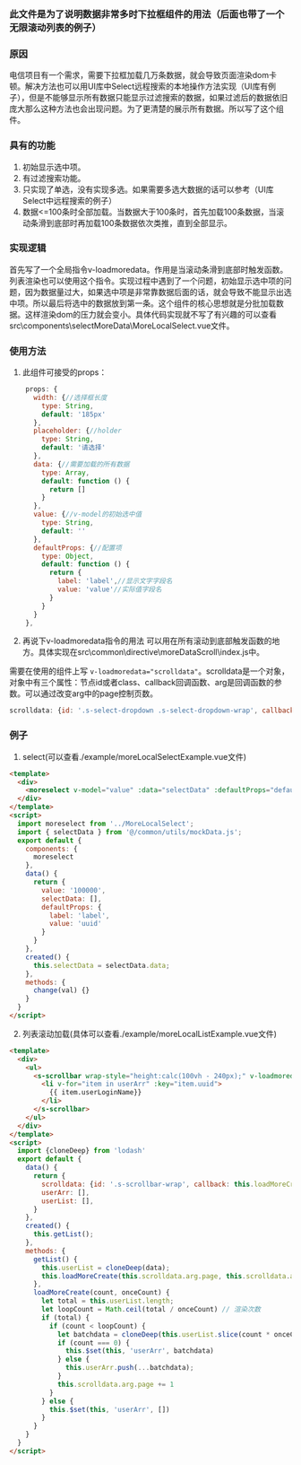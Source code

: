 ### **此文件是为了说明数据非常多时下拉框组件的用法（后面也带了一个无限滚动列表的例子）**

### **原因**
电信项目有一个需求，需要下拉框加载几万条数据，就会导致页面渲染dom卡顿。解决方法也可以用UI库中Select远程搜索的本地操作方法实现（UI库有例子），但是不能够显示所有数据只能显示过滤搜索的数据，如果过滤后的数据依旧庞大那么这种方法也会出现问题。为了更清楚的展示所有数据。所以写了这个组件。

### **具有的功能**
1. 初始显示选中项。
2. 有过滤搜索功能。
3. 只实现了单选，没有实现多选。如果需要多选大数据的话可以参考（UI库Select中远程搜索的例子）
4. 数据<=100条时全部加载。当数据大于100条时，首先加载100条数据，当滚动条滑到底部时再加载100条数据依次类推，直到全部显示。

### **实现逻辑**
首先写了一个全局指令v-loadmoredata。作用是当滚动条滑到底部时触发函数。列表渲染也可以使用这个指令。实现过程中遇到了一个问题，初始显示选中项的问题，因为数据量过大，如果选中项是非常靠数据后面的话，就会导致不能显示出选中项。所以最后将选中的数据放到第一条。这个组件的核心思想就是分批加载数据。这样渲染dom的压力就会变小。具体代码实现就不写了有兴趣的可以查看src\components\selectMoreData\MoreLocalSelect.vue文件。

### **使用方法**
1. 此组件可接受的props：
```js
    props: {
      width: {//选择框长度
        type: String,
        default: '185px'
      },
      placeholder: {//holder
        type: String,
        default: '请选择'
      },
      data: {//需要加载的所有数据
        type: Array,
        default: function () {
          return []
        }
      },
      value: {//v-model的初始选中值
        type: String,
        default: ''
      },
      defaultProps: {//配置项
        type: Object,
        default: function () {
          return {
            label: 'label',//显示文字字段名
            value: 'value'//实际值字段名
          }
        }
      }
    },
```
2. 再说下v-loadmoredata指令的用法
可以用在所有滚动到底部触发函数的地方。具体实现在src\common\directive\moreDataScroll\index.js中。

需要在使用的组件上写 `v-loadmoredata="scrolldata"`。scrolldata是一个对象，对象中有三个属性：节点id或者class、callback回调函数、arg是回调函数的参数。可以通过改变arg中的page控制页数。
```js
scrolldata: {id: '.s-select-dropdown .s-select-dropdown-wrap', callback: this.loadMoreCreate, arg: {page: 0, onceCount: 100}},
```

### **例子**
1. select(可以查看./example/moreLocalSelectExample.vue文件)
```html
<template>
  <div>
    <moreselect v-model="value" :data="selectData" :defaultProps="defaultProps" @change="change"></moreselect>
  </div>
</template>
<script>
  import moreselect from '../MoreLocalSelect';
  import { selectData } from '@/common/utils/mockData.js';
  export default {
    components: {
      moreselect
    },
    data() {
      return {
        value: '100000',
        selectData: [],
        defaultProps: {
          label: 'label',
          value: 'uuid'
        }
      }
    },
    created() {
      this.selectData = selectData.data;
    },
    methods: {
      change(val) {}
    }
  }
</script>
```

2. 列表滚动加载(具体可以查看./example/moreLocalListExample.vue文件)
```html
<template>
  <div>
    <ul>
      <s-scrollbar wrap-style="height:calc(100vh - 240px);" v-loadmoredata="scrolldata">
        <li v-for="item in userArr" :key="item.uuid">
          {{ item.userLoginName}}
        </li>
      </s-scrollbar>
    </ul>
  </div>
</template>
<script>
  import {cloneDeep} from 'lodash'
  export default {
    data() {
      return {
        scrolldata: {id: '.s-scrollbar-wrap', callback: this.loadMoreCreate, arg: {page: 0, onceCount: 50}},
        userArr: [],
        userList: [],
      }
    },
    created() {
      this.getList();
    },
    methods: {
      getList() {
        this.userList = cloneDeep(data);
        this.loadMoreCreate(this.scrolldata.arg.page, this.scrolldata.arg.onceCount)
      },
      loadMoreCreate(count, onceCount) {
        let total = this.userList.length;
        let loopCount = Math.ceil(total / onceCount) // 渲染次数
        if (total) {
          if (count < loopCount) {
            let batchdata = cloneDeep(this.userList.slice(count * onceCount, (count + 1) * onceCount));
            if (count === 0) {
              this.$set(this, 'userArr', batchdata)
            } else {
              this.userArr.push(...batchdata);
            }
            this.scrolldata.arg.page += 1
          }
        } else {
          this.$set(this, 'userArr', [])
        }
      }
    }
  }
</script>
```
